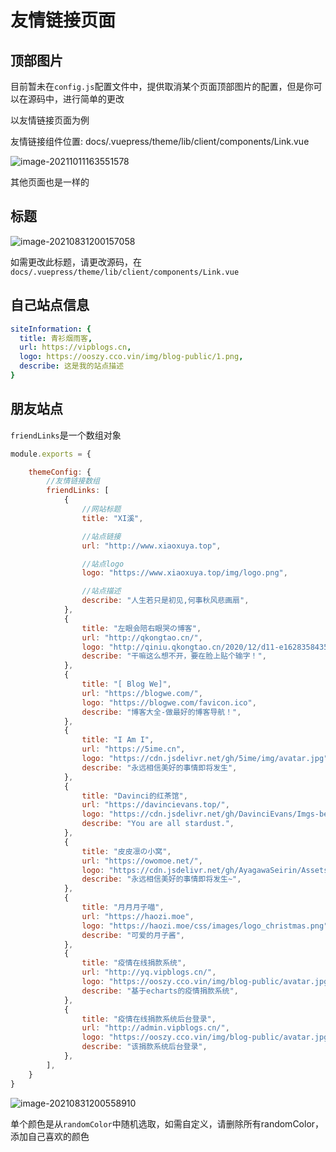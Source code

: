 # 友情链接页面

## 顶部图片

目前暂未在`config.js`配置文件中，提供取消某个页面顶部图片的配置，但是你可以在源码中，进行简单的更改

以友情链接页面为例

友情链接组件位置:  docs/.vuepress/theme/lib/client/components/Link.vue

![image-20211011163551578](https://ooszy.cco.vin/img/blog-note/image-20211011163551578.png?x-oss-process=style/pictureProcess1)

其他页面也是一样的



## 标题

![image-20210831200157058](http://ooszy.cco.vin/img/blog-note/image-20210831200157058.png?x-oss-process=style/pictureProcess1)

如需更改此标题，请更改源码，在`docs/.vuepress/theme/lib/client/components/Link.vue`





## 自己站点信息

```yaml
siteInformation: {
  title: 青衫烟雨客,
  url: https://vipblogs.cn,
  logo: https://ooszy.cco.vin/img/blog-public/1.png,
  describe: 这是我的站点描述
}
```



## 朋友站点

`friendLinks`是一个数组对象

```js
module.exports = {

    themeConfig: {
        //友情链接数组
        friendLinks: [
            {
                //网站标题
                title: "XI溪",

                //站点链接
                url: "http://www.xiaoxuya.top",

                //站点logo
                logo: "https://www.xiaoxuya.top/img/logo.png",

                //站点描述
                describe: "人生若只是初见,何事秋风悲画扇",
            },
            {
                title: "左眼会陪右眼哭の博客",
                url: "http://qkongtao.cn/",
                logo: "http://qiniu.qkongtao.cn/2020/12/d11-e1628358435552.png",
                describe: "干嘛这么想不开，要在脸上贴个输字！",
            },
            {
                title: "[ Blog We]",
                url: "https://blogwe.com/",
                logo: "https://blogwe.com/favicon.ico",
                describe: "博客大全-做最好的博客导航！",
            },
            {
                title: "I Am I",
                url: "https://5ime.cn",
                logo: "https://cdn.jsdelivr.net/gh/5ime/img/avatar.jpg",
                describe: "永远相信美好的事情即将发生",
            },
            {
                title: "Davinci的红茶馆",
                url: "https://davincievans.top/",
                logo: "https://cdn.jsdelivr.net/gh/DavinciEvans/Imgs-bed@master/gallery/avatar.jpg",
                describe: "You are all stardust.",
            },
            {
                title: "皮皮凛の小窝",
                url: "https://owomoe.net/",
                logo: "https://cdn.jsdelivr.net/gh/AyagawaSeirin/Assets/img/logo.jpg",
                describe: "永远相信美好的事情即将发生~",
            },
            {
                title: "月月月子喵",
                url: "https://haozi.moe",
                logo: "https://haozi.moe/css/images/logo_christmas.png",
                describe: "可爱的月子酱",
            },
            {
                title: "疫情在线捐款系统",
                url: "http://yq.vipblogs.cn/",
                logo: "https://ooszy.cco.vin/img/blog-public/avatar.jpg",
                describe: "基于echarts的疫情捐款系统",
            },
            {
                title: "疫情在线捐款系统后台登录",
                url: "http://admin.vipblogs.cn/",
                logo: "https://ooszy.cco.vin/img/blog-public/avatar.jpg",
                describe: "该捐款系统后台登录",
            },
        ],
    }
}
```



![image-20210831200558910](http://ooszy.cco.vin/img/blog-note/image-20210831200558910.png?x-oss-process=style/pictureProcess1)

单个颜色是从`randomColor`中随机选取，如需自定义，请删除所有randomColor，添加自己喜欢的颜色

